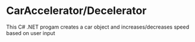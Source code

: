 # CarAccelerator/Decelerator
 This C# .NET progam creates a car object and increases/decreases speed based on user input
